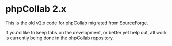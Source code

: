 phpCollab 2.x
===

This is the old v2.x code for phpCollab migrated from [SourceForge](http://sourceforge.com/ "Title"). 

If you'd like to keep tabs on the development, or better yet help out, all work is currently being done in the [phpCollab](https://github.com/phpcollab/phpcollab/) repository.
